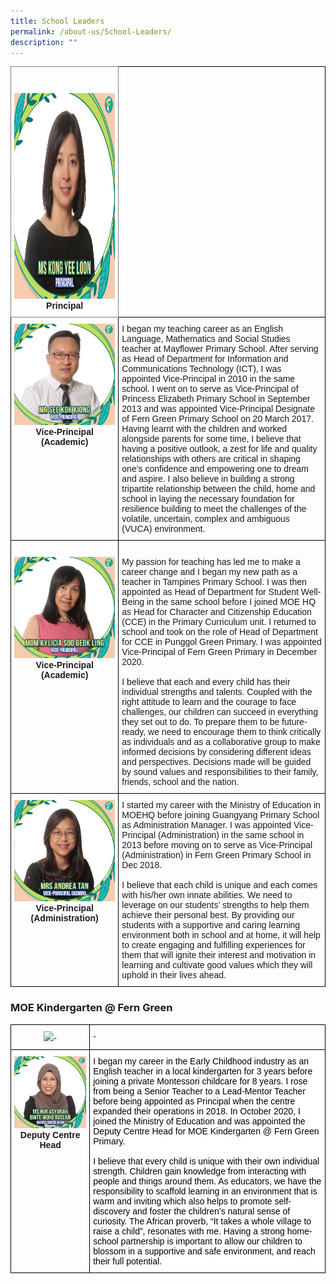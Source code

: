 ```yaml
---
title: School Leaders
permalink: /about-us/School-Leaders/
description: ""
---
```



<style type="text/css">
.tg  {border-collapse:collapse;border-spacing:0;}
.tg td{border-color:black;border-style:solid;border-width:1px;font-family:Arial, sans-serif;font-size:14px;
  overflow:hidden;padding:10px 5px;word-break:normal;}
.tg th{border-color:black;border-style:solid;border-width:1px;font-family:Arial, sans-serif;font-size:14px;
  font-weight:normal;overflow:hidden;padding:10px 5px;word-break:normal;}
.tg .tg-7btt{border-color:inherit;font-weight:bold;text-align:center;vertical-align:top}
.tg .tg-0lax{text-align:left;vertical-align:top}
.tg .tg-amwm{font-weight:bold;text-align:center;vertical-align:top}
</style>
<table class="tg">
<thead>
  <tr>
    <th class="tg-7btt"><br><br><img src="/images/School%20Leaders/Ms%20Kong%20Yee%20Loon.jpg" alt="Ms Kong Yee Loon.jpg" width="235" height="329"><br>Principal<br></th>
    <th class="tg-0lax"><br><br><br><br><br><br></th>
  </tr>
</thead>
<tbody>
  <tr>
    <td class="tg-amwm"><img src="/images/School%20Leaders/See%20Kok%20Kiong.jpg"><br>Vice-Principal <br>(Academic)</td>
    <td class="tg-0lax">I began my teaching career as an English Language, Mathematics and Social Studies teacher at Mayflower Primary School. After serving as Head of Department for Information and Communications Technology (ICT), I was appointed Vice-Principal in 2010 in the same school. I went on to serve as Vice-Principal of Princess Elizabeth Primary School in September 2013 and was appointed Vice-Principal Designate of Fern Green Primary School on 20 March 2017.<br>Having learnt with the children and worked alongside parents for some time, I believe that having a positive outlook, a zest for life and quality relationships with others are critical in shaping one’s confidence and empowering one to dream and aspire. I also believe in building a strong tripartite relationship between the child, home and school in laying the necessary foundation for resilience building to meet the challenges of the volatile, uncertain, complex and ambiguous (VUCA) environment.</td>
  </tr>
  <tr>
    <td class="tg-amwm"><br><img src="/images/School%20Leaders/Mdm%20Soo%20Geok%20Ling%20Kylicia.jpg"><br>Vice-Principal<br>(Academic)<br></td>
    <td class="tg-0lax"><br><span style="color:inherit;background-color:transparent">My passion for teaching has led me to make a career change and I began my new path as a teacher in Tampines Primary School. I was then appointed as Head of Department for Student Well-Being in the same school before I joined MOE HQ as Head for Character and Citizenship Education (CCE) in the Primary Curriculum unit. I returned to school and took on the role of Head of Department for CCE in Punggol Green Primary. I was appointed Vice-Principal of Fern Green Primary in December 2020.</span><br><br><span style="color:inherit;background-color:transparent">I believe that each and every child has their individual strengths and talents. Coupled with the right attitude to learn and the courage to face challenges, our children can succeed in everything they set out to do. To prepare them to be future-ready, we need to encourage them to think critically as individuals and as a collaborative group to make informed decisions by considering different ideas and perspectives. Decisions made will be guided by sound values and responsibilities to their family, friends, school and the nation. </span><br></td>
  </tr>
  <tr>
    <td class="tg-amwm"><img src="/images/School%20Leaders/Mdm%20Quek%20Hwee%20Peng%20Andrea.jpg"><br>Vice-Principal <br>(Administration)</td>
    <td class="tg-0lax">I started my career with the Ministry of Education in MOEHQ before joining Guangyang Primary School as Administration Manager. I was appointed Vice-Principal (Administration) in the same school in 2013 before moving on to serve as Vice-Principal (Administration) in Fern Green Primary School in Dec 2018.<br><br>I believe that each child is unique and each comes with his/her own innate abilities. We need to leverage on our students’ strengths to help them achieve their personal best. By providing our students with a supportive and caring learning environment both in school and at home, it will help to create engaging and fulfilling experiences for them that will ignite their interest and motivation in learning and cultivate good values which they will uphold in their lives ahead.</td>
  </tr>
</tbody>
</table>

### MOE Kindergarten @ Fern Green


<style type="text/css">
.tg  {border-collapse:collapse;border-spacing:0;}
.tg td{border-color:black;border-style:solid;border-width:1px;font-family:Arial, sans-serif;font-size:14px;
  overflow:hidden;padding:10px 5px;word-break:normal;}
.tg th{border-color:black;border-style:solid;border-width:1px;font-family:Arial, sans-serif;font-size:14px;
  font-weight:normal;overflow:hidden;padding:10px 5px;word-break:normal;}
.tg .tg-baqh{text-align:center;vertical-align:top}
.tg .tg-0lax{text-align:left;vertical-align:top}
.tg .tg-ktyi{background-color:#FFF;text-align:left;vertical-align:top}
</style>
<table class="tg">
<thead>
  <tr>
    <th class="tg-baqh"><img src="-" style="width:100%">-</th>
    <th class="tg-0lax">-
  </th></tr>
</thead>
<tbody>
  <tr>
    <td class="tg-baqh"><img src="/images/MK@Fern%20Green/Nur%20Asyurah%20Binte%20Mohd%20Roslan.jpg" style="width:100%"><br><span style="font-weight:bold">Deputy Centre Head</span></td>
    <td class="tg-ktyi"><span style="color:#000;background-color:#FFF">I began my career in the Early Childhood industry as an English teacher in a local kindergarten for 3 years before joining a private Montessori childcare for 8 years. I rose from being a Senior Teacher to a Lead-Mentor Teacher before being appointed as Principal when the centre expanded their operations in 2018. In October 2020, I joined the Ministry of Education and was appointed the Deputy Centre Head for MOE Kindergarten @ Fern Green Primary.</span><br><br><span style="color:#000;background-color:#FFF">I believe that every child is unique with their own individual strength. Children gain knowledge from interacting with people and things around them. As educators, we have the responsibility to scaffold learning in an environment that is warm and inviting which also helps to promote self-discovery and foster the children’s natural sense of curiosity. The African proverb,  “It takes a whole village to raise a child”,  resonates with me. Having a strong home-school partnership is important to allow our children to blossom in a supportive and safe environment, and reach their full potential.</span> </td>
  </tr>
</tbody>
</table>

